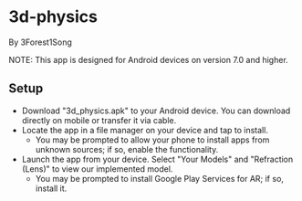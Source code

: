 # 3d-physics
By 3Forest1Song

NOTE: This app is designed for Android devices on version 7.0 and higher.

## Setup
- Download "3d_physics.apk" to your Android device. You can download directly on mobile or transfer it via cable.
- Locate the app in a file manager on your device and tap to install.
  - You may be prompted to allow your phone to install apps from unknown sources; if so, enable the functionality.
- Launch the app from your device. Select "Your Models" and "Refraction (Lens)" to view our implemented model.
  - You may be prompted to install Google Play Services for AR; if so, install it.

